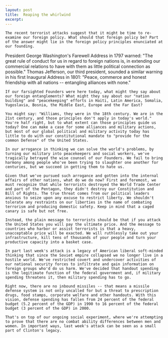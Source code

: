 ```yaml
---
layout: post
title:  Reaping the whirlwind
excerpt:
---
```












	The recent terrorist attacks suggest that it might be time to re-examine our foreign policy. What should that foreign policy be? Part of the answer might lie in the foreign policy principles enunciated at our founding.

President George Washington's Farewell Address in 1797 warned: "The great rule of conduct for us in regard to foreign nations is, in extending our commercial relations to have with them as little political connection as possible." Thomas Jefferson, our third president, sounded a similar warning in his first Inaugural Address in 1801: "Peace, commerce and honest friendship with all nations -- entangling alliances with none."

	If our farsighted Founders were here today, what might they say about our foreign entanglements? What might they say about our "nation building" and "peacekeeping" efforts in Haiti, Latin America, Somalia, Yugoslavia, Bosnia, the Middle East, Europe and the Far East?

	You might say: "Williams, they were in the 18th century. We are in the 21st century, and those principles don't apply in today's world." You're half right, but to what extent can those principles guide us today? One can make a case for some alliances and military actions, but most of our global political and military activity today has little to do with our constitutional mandate to "provide for the common Defense" of the United States.

	In our arrogance in thinking we can solve the world's problems, by turning our military into peacekeepers and social workers, we've tragically betrayed the wise counsel of our Founders. We fail to bring harmony among people who've been trying to slaughter one another for centuries, but we succeed in getting them to hate us.

	Given that we've pursued such arrogance and gotten into the internal affairs of other nations, what do we do now? First and foremost, we must recognize that while terrorists destroyed the World Trade Center and part of the Pentagon, they didn't destroy our Constitution and Bill of Rights. The true threat comes from our political leaders anxious to seize upon any excuse to restrict liberty. We shouldn't tolerate any restraints on our liberties in the name of combating terrorism and producing domestic safety. Keep in mind that a caged canary is safe but not free.

	Instead, the plain message to terrorists should be that if you attack the United States you will pay the ultimate price. And the message to countries who harbor or assist terrorists is that a heavy, unacceptable price will be exacted. We will ruthlessly take out your infrastructure, kill tens of thousands of your people and turn your productive capacity into a basket case.

	In part last week's attack is a legacy of American liberal soft-minded thinking that since the Soviet empire collapsed we no longer live in a hostile world. We've restricted covert and undercover activities of our national security forces to infiltrate and gain information on foreign groups who'd do us harm. We've decided that handout spending is the legitimate function of the federal government and, if military spending threatens it, then military spending has to go.

	Right now, there are no inbound missiles -- that means a missile defense system is not only uncalled for but a threat to prescription drugs, food stamps, corporate welfare and other handouts. With this vision, defense spending has fallen from 24 percent of the federal budget (5.2 percent of the GDP) in 1990 to 16 percent of the federal budget (3 percent of the GDP) in 2000.

	That's on top of our ongoing social experiment, where we're attempting to prove that there are no combat ability differences between men and women. In important ways, last week's attack can be seen as a small part of Clinton's legacy.



